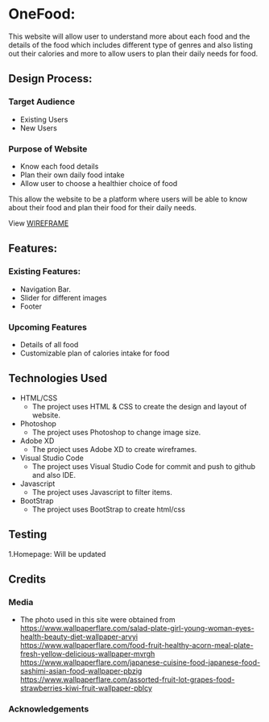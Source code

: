 # OneFood:
This website will allow user to understand more about each food and the details of the food which includes different type of genres and also listing out their calories and more to allow users to plan their daily needs for food.

## Design Process:
### Target Audience
- Existing Users
- New Users

### Purpose of Website
- Know each food details
- Plan their own daily food intake
- Allow user to choose a healthier choice of food

This allow the website to be a platform where users will be able to know about their food and plan their food for their daily needs.

View [WIREFRAME](https://github.com/elginloh/ID-Assignment2/blob/main/WIREFRAME/idasg2.pdf)

## Features:
### Existing Features:
- Navigation Bar.
- Slider for different images
- Footer

### Upcoming Features
- Details of all food
- Customizable plan of calories intake for food



## Technologies Used
- HTML/CSS
	- The project uses HTML & CSS to create the design and layout of website.
- Photoshop
	- The project uses Photoshop to change image size.
- Adobe XD
	- The project uses Adobe XD to create wireframes.
- Visual Studio Code
	- The project uses Visual Studio Code for commit and push to github and also IDE.
- Javascript
	- The project uses Javascript to filter items.
- BootStrap
	- The project uses BootStrap to create html/css

## Testing
1.Homepage:
Will be updated

## Credits
### Media
- The photo used in this site were obtained from
https://www.wallpaperflare.com/salad-plate-girl-young-woman-eyes-health-beauty-diet-wallpaper-arvyi
https://www.wallpaperflare.com/food-fruit-healthy-acorn-meal-plate-fresh-yellow-delicious-wallpaper-mvrgh
https://www.wallpaperflare.com/japanese-cuisine-food-japanese-food-sashimi-asian-food-wallpaper-pbzig
https://www.wallpaperflare.com/assorted-fruit-lot-grapes-food-strawberries-kiwi-fruit-wallpaper-pblcy

### Acknowledgements
